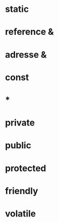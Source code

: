 # static
# reference &
# adresse &
# const
# \*
# private
# public
# protected
# friendly
# volatile

